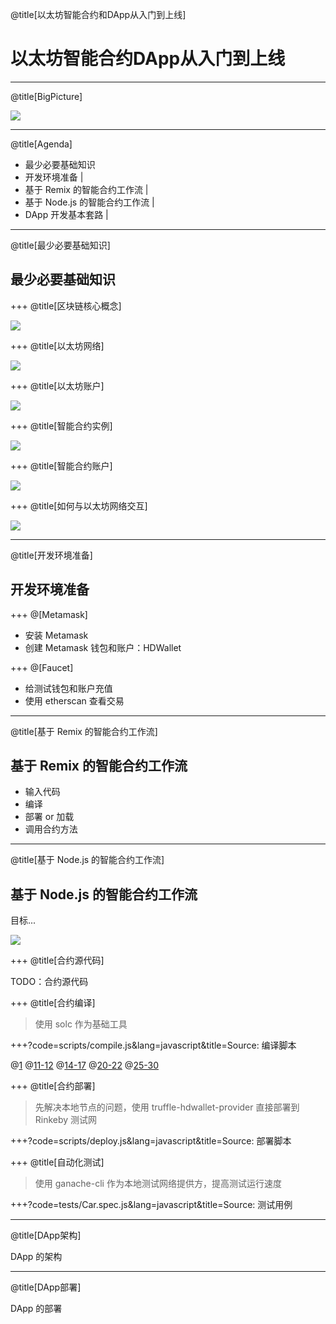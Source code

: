 @title[以太坊智能合约和DApp从入门到上线]

# 以太坊智能合约DApp从入门到上线

---
@title[BigPicture]

![](./assets/ethereum-contract-dapp.png)

---
@title[Agenda]

- 最少必要基础知识
- 开发环境准备 |
- 基于 Remix 的智能合约工作流 |
- 基于 Node.js 的智能合约工作流 |
- DApp 开发基本套路 |

---
@title[最少必要基础知识]

## 最少必要基础知识

+++
@title[区块链核心概念]

![](./assets/3-blockchain-core-concepts.png)

+++
@title[以太坊网络]

![](./assets/4-ethereum-network.png)

+++
@title[以太坊账户]

![](./assets/5-ethereum-account-components.png)

+++
@title[智能合约实例]

![](./assets/4-contract-instance.png)

+++
@title[智能合约账户]

![](./assets/4-contract-accounts.png)

+++
@title[如何与以太坊网络交互]

![](./assets/4-ethereum-interaction.png)

---
@title[开发环境准备]

## 开发环境准备

+++
@[Metamask]

- 安装 Metamask
- 创建 Metamask 钱包和账户：HDWallet

+++
@[Faucet]

- 给测试钱包和账户充值
- 使用 etherscan 查看交易

---
@title[基于 Remix 的智能合约工作流]

## 基于 Remix 的智能合约工作流

- 输入代码
- 编译
- 部署 or 加载
- 调用合约方法

---
@title[基于 Node.js 的智能合约工作流]

## 基于 Node.js 的智能合约工作流

目标...

![](../assets/13-contract-workflow.png)

+++
@title[合约源代码]

TODO：合约源代码

+++
@title[合约编译]

> 使用 solc 作为基础工具

+++?code=scripts/compile.js&lang=javascript&title=Source: 编译脚本

@[1](todo)
@[11-12](todo)
@[14-17](todo)
@[20-22](todo)
@[25-30](todo)

+++
@title[合约部署]

> 先解决本地节点的问题，使用 truffle-hdwallet-provider 直接部署到 Rinkeby 测试网

+++?code=scripts/deploy.js&lang=javascript&title=Source: 部署脚本

+++
@title[自动化测试]

> 使用 ganache-cli 作为本地测试网络提供方，提高测试运行速度

+++?code=tests/Car.spec.js&lang=javascript&title=Source: 测试用例

---
@title[DApp架构]

DApp 的架构

---
@title[DApp部署]

DApp 的部署

